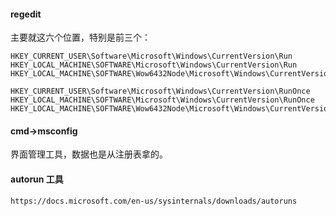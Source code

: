 #### regedit

主要就这六个位置，特别是前三个：
```
HKEY_CURRENT_USER\Software\Microsoft\Windows\CurrentVersion\Run
HKEY_LOCAL_MACHINE\SOFTWARE\Microsoft\Windows\CurrentVersion\Run
HKEY_LOCAL_MACHINE\SOFTWARE\Wow6432Node\Microsoft\Windows\CurrentVersion\Run

HKEY_CURRENT_USER\Software\Microsoft\Windows\CurrentVersion\RunOnce
HKEY_LOCAL_MACHINE\SOFTWARE\Microsoft\Windows\CurrentVersion\RunOnce
HKEY_LOCAL_MACHINE\SOFTWARE\Wow6432Node\Microsoft\Windows\CurrentVersion\RunOnce
```
#### cmd->msconfig

界面管理工具，数据也是从注册表拿的。

#### autorun 工具

```
https://docs.microsoft.com/en-us/sysinternals/downloads/autoruns
```
